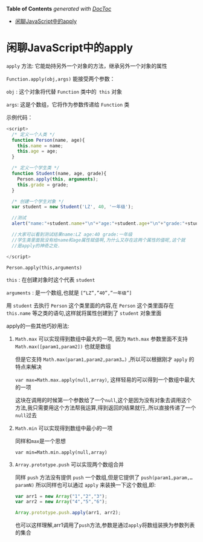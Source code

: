<!-- START doctoc generated TOC please keep comment here to allow auto update -->
<!-- DON'T EDIT THIS SECTION, INSTEAD RE-RUN doctoc TO UPDATE -->
**Table of Contents**  *generated with [DocToc](https://github.com/thlorenz/doctoc)*

- [闲聊JavaScript中的apply](#%E9%97%B2%E8%81%8Ajavascript%E4%B8%AD%E7%9A%84apply)

<!-- END doctoc generated TOC please keep comment here to allow auto update -->

# 闲聊JavaScript中的apply

`apply` 方法: 它能劫持另外一个对象的方法，继承另外一个对象的属性

`Function.apply(obj,args)` 能接受两个参数：

`obj` : 这个对象将代替 `Function` 类中的` this` 对象

`args`: 这是个数组，它将作为参数传递给 `Function` 类

示例代码：

```javascript
<script>
  /* 定义一个人类 */
  function Person(name, age){
    this.name = name;
    this.age = age;
  }

  /* 定义一个学生类 */
  function Student(name, age, grade){
    Person.apply(this, arguments);
    this.grade = grade;
  }

  /* 创建一个学生对象 */
  var student = new Student('LZ', 40, '一年级');

  //测试
  alert("name:"+student.name+"\n"+"age:"+student.age+"\n"+"grade:"+student.grade);

  //大家可以看到测试结果name:LZ age:40 grade:一年级
  //学生类里面我没有给name和age属性赋值啊,为什么又存在这两个属性的值呢,这个就
  //是apply的神奇之处. 

</script>
```

`Person.apply(this,arguments)`

`this` : 在创建对象时这个代表 `student`

`arguments` : 是一个数组,也就是 `[“LZ”,”40”,”一年级”]`

用 `student` 去执行 `Person` 这个类里面的内容,在 `Person` 这个类里面存在 `this.name` 等之类的语句,这样就将属性创建到了 `student` 对象里面

apply的一些其他巧妙用法:

1. `Math.max` 可以实现得到数组中最大的一项, 因为 `Math.max` 参数里面不支持 `Math.max([param1,param2])` 也就是数组

    但是它支持 `Math.max(param1,param2,param3…)` ,所以可以根据刚才 `apply` 的特点来解决 
    
    `var max=Math.max.apply(null,array)`, 这样轻易的可以得到一个数组中最大的一项

    这块在调用的时候第一个参数给了一个`null`,这个是因为没有对象去调用这个方法,我只需要用这个方法帮我运算,得到返回的结果就行,.所以直接传递了一个`null`过去

2. `Math.min` 可以实现得到数组中最小的一项

    同样和`max`是一个思想 
    
    `var min=Math.min.apply(null,array)`

3. `Array.prototype.push` 可以实现两个数组合并

    同样 `push` 方法没有提供 `push` 一个数组,但是它提供了 
    `push(param1,param,…paramN)` 所以同样也可以通过 `apply` 来装换一下这个数组,即:

    ```javascript
    var arr1 = new Array("1","2","3"); 
    var arr2 = new Array("4","5","6");   

    Array.prototype.push.apply(arr1, arr2);
    ```

    也可以这样理解,arr1调用了`push`方法,参数是通过`apply`将数组装换为参数列表的集合  
